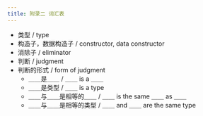 ```yaml
---
title: 附录二 词汇表
---
```


- 类型 / type
- 构造子，数据构造子 / constructor, data constructor
- 消除子 / eliminator
- 判断 / judgment
- 判断的形式 / form of judgment
  - ＿＿是＿＿ / ＿＿ is a ＿＿
  - ＿＿是类型 / ＿＿ is a type
  - ＿＿与＿＿是相等的＿＿ / ＿＿ is the same ＿＿ as ＿＿
  - ＿＿与＿＿是相等的类型 / ＿＿ and ＿＿ are the same type
